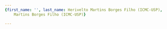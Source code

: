 ```yaml
---
{first_name: '', last_name: Herivelto Martins Borges Filho (ICMC-USP), name: Herivelto
    Martins Borges Filho (ICMC-USP)}

---
```


